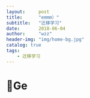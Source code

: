 ```yaml
---
layout:     post
title:      "emmm）"
subtitle:   "迁移学习"
date:       2018-06-04
author:     "wzz"
header-img: "img/home-bg.jpg"
catalog: true
tags:
    - 迁移学习
---
```


# Ge